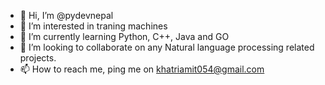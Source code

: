 - 👋 Hi, I’m @pydevnepal
- 👀 I’m interested in traning machines
- 🌱 I’m currently learning Python, C++, Java and GO
- 💞️ I’m looking to collaborate on any Natural language processing related projects.
- 📫 How to reach me, ping me on khatriamit054@gmail.com

<!---
pydevnepal/pydevnepal is a ✨ special ✨ repository because its `README.md` (this file) appears on your GitHub profile.
You can click the Preview link to take a look at your changes.
--->
